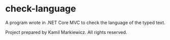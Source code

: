 # check-language
A program wrote in .NET Core MVC to check the language of the typed text.

Project prepared by Kamil Markiewicz. All rights reserved.
